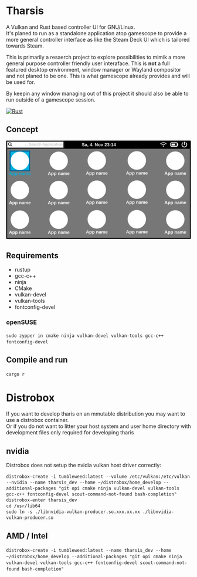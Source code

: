 # Tharsis
A Vulkan and Rust based controller UI for GNU/Linux.  
It's planed to run as a standalone application atop gamescope to provide a more general controller interface as like
the Steam Deck UI which is tailored towards Steam.  

This is primarily a resaerch project to explore possibilities to mimik a more general purpose controller friendly user interaface. 
This is **not** a full featured desktop environment, window manager or Wayland compositor and not planed to be one. This is what gamescope already provides and will be used for.  

By keepin any window managing out of this project it should also be able to run outside of a gamescope session.

[![Rust](https://github.com/Z-Ray-Entertainment/tharsis/actions/workflows/rust.yml/badge.svg)](https://github.com/Z-Ray-Entertainment/tharsis/actions/workflows/rust.yml)

## Concept
![preview](assets/layouts/main_preview.svg)

## Requirements
- rustup
- gcc-c++
- ninja
- CMake
- vulkan-devel
- vulkan-tools
- fontconfig-devel

### openSUSE
`sudo zypper in cmake ninja vulkan-devel vulkan-tools gcc-c++ fontconfig-devel`

## Compile and run
`cargo r`

# Distrobox
If you want to develop tharis on an mmutable distribution you may want to use a distrobox container.  
Or if you do not want to litter your host system and user home directory with development files only required for developing tharis

## nvidia
Distrobox does not setup the nvidia vulkan host driver correctly:  
```
distrobox-create -i tumbleweed:latest --volume /etc/vulkan:/etc/vulkan --nvidia --name tharsis_dev --home ~/distrobox/home_develop --additional-packages "git opi cmake ninja vulkan-devel vulkan-tools gcc-c++ fontconfig-devel scout-command-not-found bash-completion"
distrobox-enter tharsis_dev
cd /usr/lib64
sudo ln -s ./libnvidia-vulkan-producer.so.xxx.xx.xx ./libnvidia-vulkan-producer.so
```

## AMD / Intel
`distrobox-create -i tumbleweed:latest --name tharsis_dev --home ~/distrobox/home_develop --additional-packages "git opi cmake ninja vulkan-devel vulkan-tools gcc-c++ fontconfig-devel scout-command-not-found bash-completion"`
